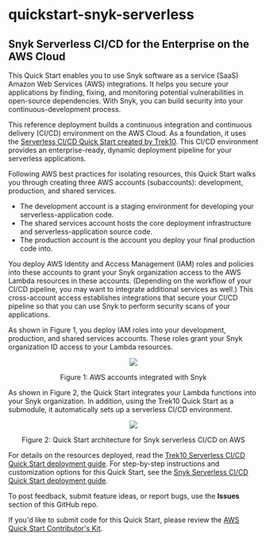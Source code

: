 # quickstart-snyk-serverless
## Snyk Serverless CI/CD for the Enterprise on the AWS Cloud

This Quick Start enables you to use Snyk software as a service (SaaS) Amazon Web Services (AWS) integrations. It helps you secure your applications by finding, fixing, and monitoring potential vulnerabilities in open-source dependencies. With Snyk, you can build security into your continuous-development process.  

This reference deployment builds a continuous integration and continuous delivery (CI/CD) environment on the AWS Cloud. As a foundation, it uses the [Serverless CI/CD Quick Start created by Trek10](https://fwd.aws/jXjN8). This CI/CD environment provides an enterprise-ready, dynamic deployment pipeline for your serverless applications.

Following AWS best practices for isolating resources, this Quick Start walks you through creating three AWS accounts (subaccounts): development, production, and shared services. 

* The development account is a staging environment for developing your serverless-application code. 
* The shared services account hosts the core deployment infrastructure and serverless-application source code. 
* The production account is the account you deploy your final production code into.

You deploy AWS Identity and Access Management (IAM) roles and policies into these accounts to grant your Snyk organization access to the AWS Lambda resources in these accounts. (Depending on the workflow of your CI/CD pipeline, you may want to integrate additional services as well.) This cross-account access establishes integrations that secure your CI/CD pipeline so that you can use Snyk to perform security scans of your applications.

As shown in Figure 1, you deploy IAM roles into your development, production, and shared services accounts. These roles grant your Snyk organization ID access to your Lambda resources.

<p align="center">
    <img src="https://d1.awsstatic.com/partner-network/QuickStart/datasheets/snyk-serverless-3-cross-acct-iam-roles.cc4e11d2ebe710d7068e11397a50890002518ba4.png">
</p>
<p align="center">Figure 1: AWS accounts integrated with Snyk</p> 

As shown in Figure 2, the Quick Start integrates your Lambda functions into your Snyk organization. In addition, using the Trek10 Quick Start as a submodule, it automatically sets up a serverless CI/CD environment. 

<p align="center">
    <img src="https://d1.awsstatic.com/partner-network/QuickStart/datasheets/snyk-serverless-architecture-diagram.ebca421a7852de51ded20dde967e4951a147faa1.png">
</p>
<p align="center">Figure 2: Quick Start architecture for Snyk serverless CI/CD on AWS</p>

For details on the resources deployed, read the [Trek10 Serverless CI/CD Quick Start deployment guide](https://fwd.aws/53avp). For step-by-step instructions and customization options for this Quick Start, see the [Snyk Serverless CI/CD Quick Start deployment guide](https://fwd.aws/mrrMK).

To post feedback, submit feature ideas, or report bugs, use the **Issues** section of this GitHub repo.

If you'd like to submit code for this Quick Start, please review the [AWS Quick Start Contributor's Kit](https://aws-quickstart.github.io/).
